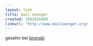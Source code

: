 ```yaml
---
layout: link
title: mail avenger
created: 1092826800
linkurl: "http://www.mailavenger.org/
---
```

gesehn bei [bronski][]

  [bronski]: http://bronski.net/wp-archiv/2004/08/17/mail-avenger/
